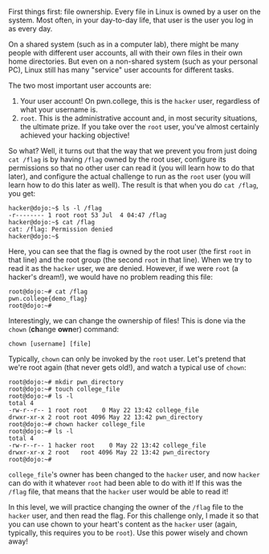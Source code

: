 First things first: file ownership.
Every file in Linux is owned by a user on the system.
Most often, in your day-to-day life, that user is the user you log in as every day.

On a shared system (such as in a computer lab), there might be many people with different user accounts, all with their own files in their own home directories.
But even on a non-shared system (such as your personal PC), Linux still has many "service" user accounts for different tasks.

The two most important user accounts are:

1. Your user account! On pwn.college, this is the `hacker` user, regardless of what your username is.
2. `root`. This is the administrative account and, in most security situations, the ultimate prize. If you take over the `root` user, you've almost certainly achieved your hacking objective!

So what?
Well, it turns out that the way that we prevent you from just doing `cat /flag` is by having `/flag` owned by the root user, configure its permissions so that no other user can read it (you will learn how to do that later), and configure the actual challenge to run as the `root` user (you will learn how to do this later as well).
The result is that when you do `cat /flag`, you get:

```console
hacker@dojo:~$ ls -l /flag
-r-------- 1 root root 53 Jul  4 04:47 /flag
hacker@dojo:~$ cat /flag
cat: /flag: Permission denied
hacker@dojo:~$
```

Here, you can see that the flag is owned by the root user (the first `root` in that line) and the root group (the second `root` in that line).
When we try to read it as the `hacker` user, we are denied.
However, if we were `root` (a hacker's dream!), we would have no problem reading this file:

```console
root@dojo:~# cat /flag
pwn.college{demo_flag}
root@dojo:~#
```

Interestingly, we can change the ownership of files!
This is done via the `chown` (**ch**ange **own**er) command:

```
chown [username] [file]
```

Typically, `chown` can only be invoked by the `root` user.
Let's pretend that we're root again (that never gets old!), and watch a typical use of `chown`:

```console
root@dojo:~# mkdir pwn_directory
root@dojo:~# touch college_file
root@dojo:~# ls -l
total 4
-rw-r--r-- 1 root root    0 May 22 13:42 college_file
drwxr-xr-x 2 root root 4096 May 22 13:42 pwn_directory
root@dojo:~# chown hacker college_file
root@dojo:~# ls -l
total 4
-rw-r--r-- 1 hacker root    0 May 22 13:42 college_file
drwxr-xr-x 2 root   root 4096 May 22 13:42 pwn_directory
root@dojo:~#
```

`college_file`'s owner has been changed to the `hacker` user, and now `hacker` can do with it whatever `root` had been able to do with it!
If this was the `/flag` file, that means that the `hacker` user would be able to read it!

In this level, we will practice changing the owner of the `/flag` file to the `hacker` user, and then read the flag.
For this challenge only, I made it so that you can use chown to your heart's content as the `hacker` user (again, typically, this requires you to be `root`).
Use this power wisely and chown away!
